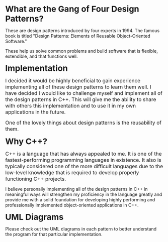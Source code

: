 <p><span style="font-size: 26px;"><strong>What are the Gang of Four Design Patterns?</strong></span></p>
<p>These are design patterns introduced by four experts in 1994. The famous book is titled &quot;Design Patterns: Elements of Reusable Object-Oriented Software.&quot;&nbsp;</p>
<p>These help us solve common problems and build software that is flexible, extendible, and that functions well.</p>
<p><span style="font-size: 26px;"><strong>Implementation</strong></span></p>
<p><span style="font-size: 16px;">I decided it would be highly beneficial to gain experience implementing all of these design patterns to learn them well. I have decided I would like to challenge myself and implement all of the design patterns in C++. This will give me the ability to share with others this implementation and to use it in my own applications in the future.</span></p>
<p><span style="font-size: 16px;">One of the lovely things about design patterns is the reusability of them.</span></p>
<p><span style="font-size: 26px;"><strong>Why C++?</strong></span></p>
<p><span style="font-size: 16px;">C++ is a language that has always appealed to me. It is one of the fastest-performing programming languages in existence. It also is typically considered one of the more difficult languages due to the low-level knowledge that is required to develop properly functioning C++ projects.</span></p>
<p>I believe personally implementing all of the design patterns in C++ in meaningful ways will strengthen my proficiency in the language greatly and provide me with a solid foundation for developing highly performing and professionally implemented object-oriented applications in C++.</p>
<p><strong><span style="font-size: 26px;">UML Diagrams</span></strong></p>
<p>Please check out the UML diagrams in each pattern to better understand the program for that particular implementation.</p>
